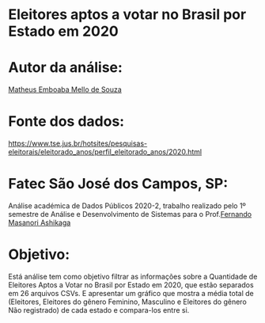 # Eleitores aptos a votar no Brasil por Estado em 2020

# Autor da análise:

[Matheus Emboaba Mello de Souza](https://github.com/MatheusEmboabaTeteu)

# Fonte dos dados:

https://www.tse.jus.br/hotsites/pesquisas-eleitorais/eleitorado_anos/perfil_eleitorado_anos/2020.html

# Fatec São José dos Campos, SP:

Análise académica de Dados Públicos 2020-2, trabalho realizado pelo 1º semestre de Análise e Desenvolvimento de Sistemas para o Prof.[Fernando Masanori Ashikaga](https://github.com/fmasanori)

# Objetivo:

Está análise tem como objetivo filtrar as informações sobre a Quantidade de Eleitores Aptos a Votar no Brasil por Estado em 2020, que estão separados em 26 arquivos CSVs. E apresentar um gráfico que mostra a média total de (Eleitores, Eleitores do gênero Feminino, Masculino e Eleitores do gênero Não registrado) de cada estado e compara-los entre si.
